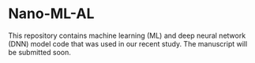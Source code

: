 # Nano-ML-AL
This repository contains machine learning (ML) and deep neural network (DNN) model code that was used in our recent study. The manuscript will be submitted soon.
